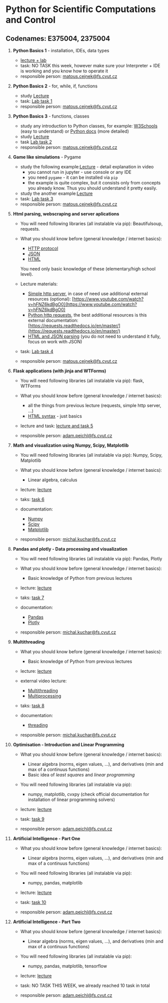# Python for Scientific Computations and Control 
## Codenames: E375004, 2375004

1. **Python Basics 1** - installation, IDEs, data types

   - [lecture + lab](courses/intro.md)
   - task: NO TASK this week, however make sure your Interpreter + IDE is working and you know how to operate it 
   - responsible person: matous.cejnek@fs.cvut.cz

1. **Python Basics 2** - for, while, if, functions

   - study [Lecture](courses/Basics-program_flow_and_functions.ipynb)
   - task: [Lab task 1](tasks/EN_Ceasar_cipher_encryption.ipynb)
   - responsible person: matous.cejnek@fs.cvut.cz

1. **Python Basics 3** - functions, classes

   - study any introduction to Python classes, for example: [W3Schools](https://www.w3schools.com/python/python_classes.asp) (easy to understand) or [Python docs](https://docs.python.org/3/tutorial/classes.html) (more detailed)
   - study [Lecture](courses/Basics-functions_and_classes.ipynb)
   - task [Lab task 2](tasks/EN_game_simulation-rock_scissors_paper.ipynb)
   - responsible person: matous.cejnek@fs.cvut.cz

1. **Game like simulations** - Pygame
    
   - study the following example:[Lecture](courses/langtons_ant.py) - detail explanation in video
        - you cannot run in jupyter - use console or any IDE
        - you need `pygame` - it can be installed via `pip`
        - the example is quite complex, but it consists only from concepts you already know. Thus you should understand it pretty easily.
   - study the another example:[Lecture](courses/pygame_bouncy_balls.py)
   - task: [Lab task 3](tasks/EN_poker_test.ipynb)
   - responsible person: matous.cejnek@fs.cvut.cz
  
1. **Html parsing, webscraping and server aplications**

   - You will need following libraries (all instalable via pip):
     Beautifulsoup, requests.

   - What you should know before (general knowledge / internet basics):
        - [HTTP protocol](https://en.wikipedia.org/wiki/Hypertext_Transfer_Protocol)        
        - [JSON](https://en.wikipedia.org/wiki/JSON)
        - [HTML](https://en.wikipedia.org/wiki/HTML)
   
     You need only basic knowledge of these (elementary/high school level).

   - Lecture materials:
        - [Simple http server](courses/http-simple_server.py),
          in case of need use additional external resources (optional):
          [https://www.youtube.com/watch?v=hFNZ6kdBgO0](https://www.youtube.com/watch?v=hFNZ6kdBgO0)
        - [Python http requests](courses/http-requests.ipynb),
          the best additional resources is this external documentation:
          [https://requests.readthedocs.io/en/master/](https://requests.readthedocs.io/en/master/)
        - [HTML and JSON parsing](courses/parsing-html_json.ipynb) (you do not need to understand it fully, focus on work with JSON)
   
   - task: [Lab task 4](tasks/EN_ISS_location_logger.ipynb)

   - responsible person: matous.cejnek@fs.cvut.cz

1. **Flask applications (with jinja and WTForms)**

   - You will need following libraries (all instalable via pip):
     flask, WTForms

   - What you should know before (general knowledge / internet basics):
        - all the things from previous lecture (requests, simple http server, ...)
        - [HTML syntax](https://www.w3schools.com/html/) - just basics
   
   - lecture and task: [lecture and task 5](courses/E375004/flask/flask.md)

   - responsible person: adam.peichl@fs.cvut.cz
  
1. **Math and visualization using Numpy, Scipy, Matplotlib**

   - You will need following libraries (all instalable via pip):
     Numpy, Scipy, Matplotlib

   - What you should know before (general knowledge / internet basics):
        - Linear algebra, calculus
   
   - lecture: [lecture](courses/numpy_matplotlib.ipynb)
   - taks: [task 6](tasks/EN_numpy_euler_state_space_comaprison.ipynb)
   
   - documentation: 
       - [Numpy](https://numpy.org/)
       - [Scipy](https://scipy.org/)
       - [Matplotlib](https://matplotlib.org/)

   - responsible person: michal.kuchar@fs.cvut.cz
   
1. **Pandas and plotly - Data processing and visualization**

   - You will need following libraries (all instalable via pip):
     Pandas, Plotly

   - What you should know before (general knowledge / internet basics):
        - Basic knowledge of Python from previous lectures
   
   - lecture: [lecture](courses/pandas.ipynb)
   - taks: [task 7](tasks/EN_pandas_covid.ipynb)
   
   - documentation: 
       - [Pandas](https://pandas.pydata.org/)
       - [Plotly](https://plotly.com/python/)

   - responsible person: michal.kuchar@fs.cvut.cz
   
1. **Multithreading**
   - What you should know before (general knowledge / internet basics):
        - Basic knowledge of Python from previous lectures
   
   - lecture: [lecture](courses/Multithreading.ipynb)
   - external video lecture: 
        - [Multithreading](https://youtu.be/IEEhzQoKtQU)  
        - [Multiprocessing](https://youtu.be/fKl2JW_qrso)
   - taks: [task 8](tasks/EN_threading.ipynb)
   
   - documentation: 
       - [threading](https://docs.python.org/3/library/threading.html)

   - responsible person: michal.kuchar@fs.cvut.cz

1. **Optimisation - Introduction and Linear Programming**

   - What you should know before (general knowledge / internet basics):
      - Linear algebra (norms, eigen values, ...), and derivatives (min and max of a continuus functions)
      - Basic idea of *least squares* and *linear programming*
   
   - You will need following libraries (all instalable via pip):
      - numpy, matplotlib, cvxpy (check official documentation for installation of linear programming solvers)
   
   - lecture: [lecture](courses/E375004/cvxpy/cvxpy.md)

   - task: [task 9](tasks/EN_cvxpy_factory.ipynb)

   - responsible person: adam.peichl@fs.cvut.cz

1. **Artificial Intelligence - Part One**

   - What you should know before (general knowledge / internet basics):
      - Linear algebra (norms, eigen values, ...), and derivatives (min and max of a continuus functions)
   
   - You will need following libraries (all instalable via pip):
      - numpy, pandas, matplotlib
   
   - lecture: [lecture](courses/E375004/ai_chapter1/ai_chapter1.md)

   - task: [task 10](tasks/EN_ai1.ipynb)

   - responsible person: adam.peichl@fs.cvut.cz

1. **Artificial Intelligence - Part Two**

   - What you should know before (general knowledge / internet basics):
      - Linear algebra (norms, eigen values, ...), and derivatives (min and max of a continuus functions)

   - You will need following libraries (all instalable via pip):
      - numpy, pandas, matplotlib, tensorflow

   - lecture: [lecture](courses/E375004/ai_chapter2/ai_chapter2.md)

   - task: NO TASK THIS WEEK, we already reached 10 task in total

   - responsible person: adam.peichl@fs.cvut.cz
   